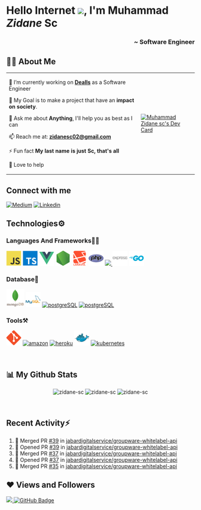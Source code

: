 
<!-- <a href="#"><img width="100%" height="auto" src="https://i.imgur.com/iXuL1HG.png" height="175px"/></a> -->

<h1 align="left" style="">Hello Internet <img src="https://raw.githubusercontent.com/MartinHeinz/MartinHeinz/master/wave.gif" width="30px">, I'm Muhammad <i>Zidane</i> Sc</h1>
<h3 align="right">~ Software Engineer</h3>


## 🙋‍♂️ About Me

<table width="100%">
  <tr width="100%">
    <td valign="center" width="70%">
<!-- 🌱 I’m currently learning **Nest Js** -->

🏢 I’m currently working on **[Dealls](https://dealls.com//)** as a Software Engineer
      
🎯 My Goal is to make a project that have an **impact on society**.
    
💬 Ask me about **Anything**,  I'll help you as best as I can

📫 Reach me at: **zidanesc02@gmail.com**

⚡ Fun fact **My last name is just Sc, that's all**

💖 Love to help

      
<td width="30%">
        <a href="https://app.daily.dev/zidanesc"><img src="https://api.daily.dev/devcards/4b7c2301e3a646aebe175e6b50064eeb.png?r=stk" width="400" alt="Muhammad Zidane sc's Dev Card"/></a>
    </td>
    
  </tr>
  </table>
  
<!-- ![GitHub Activity Graph](https://activity-graph.herokuapp.com/graph?username=zidane-sc&theme=dracula&hide_border=true) -->

## Connect with me
[![Medium](https://img.shields.io/badge/Medium-12100E?style=for-the-badge&logo=medium&logoColor=white)](https://medium.com/@zidanesc02)
[![Linkedin](https://img.shields.io/badge/LinkedIn-0077B5?style=for-the-badge&logo=linkedin&logoColor=white)](https://www.linkedin.com/in/zidane-sc)
<!-- [![Twitter](https://img.shields.io/badge/Twitter-1DA1F2?style=for-the-badge&logo=twitter&logoColor=white)](https://twitter.com/ScZidane) -->
<!-- [![Telegram](https://img.shields.io/badge/Telegram-2CA5E0?style=for-the-badge&logo=telegram&logoColor=white)](https://t.me/zidane-sc) -->
<!-- [![Discord](https://img.shields.io/badge/Discord-7289DA?style=for-the-badge&logo=discord&logoColor=white)](https://discordapp.com/users/438594052514906112/) -->
<!-- youtube, hackerrank, leetcode,  instagram, codepen, codechef -->

## Technologies⚙️

### Languages And Frameworks✍🏼

<p>
    <a href="https://developer.mozilla.org/en-US/docs/Web/JavaScript" target="_blank"><img src="https://raw.githubusercontent.com/devicons/devicon/2ae2a900d2f041da66e950e4d48052658d850630/icons/javascript/javascript-original.svg" alt="javascript" width="40" height="40" /></a>
    <a href="https://www.typescriptlang.org/" target="_blank"><img src="https://raw.githubusercontent.com/devicons/devicon/2ae2a900d2f041da66e950e4d48052658d850630/icons/typescript/typescript-original.svg" alt="typescript" width="40" height="40" /></a>
    <a href="https://vuejs.org/" target="_blank"><img src="https://raw.githubusercontent.com/devicons/devicon/2ae2a900d2f041da66e950e4d48052658d850630/icons/vuejs/vuejs-original.svg" alt="vuejs" width="40" height="40" /></a>
    <a href="https://nodejs.org/" target="_blank"><img src="https://raw.githubusercontent.com/devicons/devicon/2ae2a900d2f041da66e950e4d48052658d850630/icons/nodejs/nodejs-original.svg" alt="nodejs" width="40" height="40" /></a>
    <a href="http://laravel.com/" target="_blank"><img src="https://raw.githubusercontent.com/devicons/devicon/2ae2a900d2f041da66e950e4d48052658d850630/icons/laravel/laravel-plain-wordmark.svg" alt="laravel" width="40" height="40" /></a>
    <a href="https://www.php.net/" target="_blank"><img src="https://raw.githubusercontent.com/devicons/devicon/2ae2a900d2f041da66e950e4d48052658d850630/icons/php/php-original.svg" alt="php" width="40" height="40" /></a>
    <a href="https://www.java.com" target="_blank"> <img src="https://img.icons8.com/color/48/000000/java-coffee-cup-logo.png"/> </a>
    <a href="https://expressjs.com/" target="_blank"><img src="https://raw.githubusercontent.com/devicons/devicon/2ae2a900d2f041da66e950e4d48052658d850630/icons/express/express-original-wordmark.svg" alt="expressjs" width="40" height="40" /></a>
    <a href="https://go.dev/" target="_blank"><img src="https://raw.githubusercontent.com/devicons/devicon/2ae2a900d2f041da66e950e4d48052658d850630/icons/go/go-original-wordmark.svg" alt="golang" width="40" height="40" /></a>
</p>
  
### Database💾
 <p>
    <a href="https://www.mongodb.com/" target="_blank"> <img src="https://raw.githubusercontent.com/devicons/devicon/master/icons/mongodb/mongodb-original-wordmark.svg" alt="mongodb" width="48" height="48"/></a>
  <a href="https://www.mysql.com/" target="_blank"><img src="https://raw.githubusercontent.com/devicons/devicon/2ae2a900d2f041da66e950e4d48052658d850630/icons/mysql/mysql-original-wordmark.svg" alt="mysql" width="40" height="40" /></a>
  <a href="https://www.postgresql.org" target="_blank"><img src="https://4.bp.blogspot.com/-XAaaf2U1Dnw/WCFhgXcGH6I/AAAAAAAAA_Q/VfnIT2LtiZEwZWk0xZt_JtkBiicS3NeSACLcB/s1600/postgresql.png" alt="postgreSQL" width="40" height="40" /></a>
  <a href="https://www.redis.io" target="_blank"><img src="https://kelolaserver.com/wp-content/uploads/2019/01/redis.png" alt="postgreSQL" width="40" height="40" /></a>
 </p>
  
### Tools⚒️

<p>
 <a href="https://git-scm.com/" target="_blank"><img src="https://raw.githubusercontent.com/devicons/devicon/2ae2a900d2f041da66e950e4d48052658d850630/icons/git/git-original.svg" alt="git" width="40" height="40" /></a>
<a href="https://aws.amazon.com/id/" target="_blank"><img src="https://upload.wikimedia.org/wikipedia/commons/thumb/9/93/Amazon_Web_Services_Logo.svg/800px-Amazon_Web_Services_Logo.svg.png" alt="amazon" width="40" height="40" /></a>
        <a href="www.heroku.com" target="_blank"><img src="https://images.g2crowd.com/uploads/product/image/social_landscape/social_landscape_bf0fb4cb7fe948c42f37ded73895638f/salesforce-heroku.png" alt="heroku" width="40" height="40" /></a>
  <a href="https://www.docker.com/" target="_blank"><img src="https://raw.githubusercontent.com/devicons/devicon/2ae2a900d2f041da66e950e4d48052658d850630/icons/docker/docker-original.svg" alt="docker" width="40" height="40" /></a>
  <a href="https://kubernetes.io/" target="_blank"><img src="https://pbs.twimg.com/card_img/1526662477920206848/Fv5SgFdw?format=png&name=small" alt="kubernetes" width="40" height="40" /></a>
</p>
  
<br/>


## 📊 My Github Stats

<p align="center"> <img width="40%" height="180em" src="https://github-readme-stats-eight-theta.vercel.app/api/top-langs/?username=zidane-sc&hide=html&layout=compact&langs_count=8&theme=algolia&hide_border=true" alt="zidane-sc" />  <img width="48%" height="180em" src="https://github-readme-stats.vercel.app/api?username=zidane-sc&show_icons=true&theme=algolia&locale=en&hide_border=true&include_all_commits=true&count_private=true" alt="zidane-sc" /> <img width="48%" src="https://github-readme-streak-stats.herokuapp.com/?user=zidane-sc&theme=black-ice&hide_border=true&stroke=0000&background=060A0CD0" alt="zidane-sc" /> </p>

<br/>

## Recent Activity⚡

<!--START_SECTION:activity-->
1. 🎉 Merged PR [#39](https://github.com/jabardigitalservice/groupware-whitelabel-api/pull/39) in [jabardigitalservice/groupware-whitelabel-api](https://github.com/jabardigitalservice/groupware-whitelabel-api)
2. 💪 Opened PR [#39](https://github.com/jabardigitalservice/groupware-whitelabel-api/pull/39) in [jabardigitalservice/groupware-whitelabel-api](https://github.com/jabardigitalservice/groupware-whitelabel-api)
3. 🎉 Merged PR [#37](https://github.com/jabardigitalservice/groupware-whitelabel-api/pull/37) in [jabardigitalservice/groupware-whitelabel-api](https://github.com/jabardigitalservice/groupware-whitelabel-api)
4. 💪 Opened PR [#37](https://github.com/jabardigitalservice/groupware-whitelabel-api/pull/37) in [jabardigitalservice/groupware-whitelabel-api](https://github.com/jabardigitalservice/groupware-whitelabel-api)
5. 🎉 Merged PR [#35](https://github.com/jabardigitalservice/groupware-whitelabel-api/pull/35) in [jabardigitalservice/groupware-whitelabel-api](https://github.com/jabardigitalservice/groupware-whitelabel-api)
<!--END_SECTION:activity-->


## ❤ Views and Followers
<a href="https://github.com/Meghna-DAS/github-profile-views-counter">
    <img src="https://komarev.com/ghpvc/?username=zidane-sc">
</a>
<a href="https://github.com/zidane-sc?tab=followers"><img src="https://img.shields.io/github/followers/zidane-sc?label=Followers&style=social" alt="GitHub Badge"></a>
